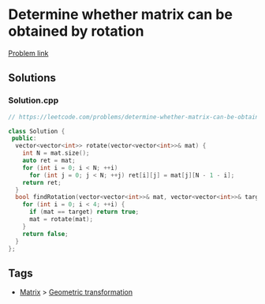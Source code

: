 # Determine whether matrix can be obtained by rotation

[Problem link](https://leetcode.com/problems/determine-whether-matrix-can-be-obtained-by-rotation)

## Solutions


### Solution.cpp
```cpp
// https://leetcode.com/problems/determine-whether-matrix-can-be-obtained-by-rotation

class Solution {
 public:
  vector<vector<int>> rotate(vector<vector<int>>& mat) {
    int N = mat.size();
    auto ret = mat;
    for (int i = 0; i < N; ++i)
      for (int j = 0; j < N; ++j) ret[i][j] = mat[j][N - 1 - i];
    return ret;
  }
  bool findRotation(vector<vector<int>>& mat, vector<vector<int>>& target) {
    for (int i = 0; i < 4; ++i) {
      if (mat == target) return true;
      mat = rotate(mat);
    }
    return false;
  }
};
```
## Tags

* [Matrix](/Collections/matrix.md#matrix) > [Geometric transformation](/Collections/matrix.md#geometric-transformation)
